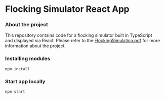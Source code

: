 # Flocking Simulator React App

### About the project

This repository contains code for a flocking simulator built in TypeScript and displayed via React. Please refer to the [FlockingSimulation.pdf](https://github.com/ethan-lao/FlockingSimulator/blob/master/FlockingSimulation.pdf) for more information about the project.

### Installing modules

`npm install`

### Start app locally

`npm start`
